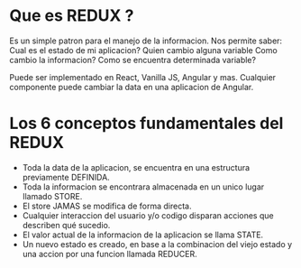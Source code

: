 # Que es REDUX ?

Es un simple patron para el manejo de la informacion.
Nos permite saber:
Cual es el estado de mi aplicacion?
Quien cambio alguna variable
Como cambio la informacion?
Como se encuentra determinada variable?

Puede ser implementado en React, Vanilla JS, Angular y mas.
Cualquier componente puede cambiar la data en una aplicacion de Angular.

# Los 6 conceptos fundamentales del REDUX

-   Toda la data de la aplicacion, se encuentra en una estructura previamente DEFINIDA.
-   Toda la informacion se encontrara almacenada en un unico lugar llamado STORE.
-   El store JAMAS se modifica de forma directa.
-   Cualquier interaccion del usuario y/o codigo disparan acciones que describen qué sucedio.
-   El valor actual de la informacion de la aplicacion se llama STATE.
-   Un nuevo estado es creado, en base a la combinacion del viejo estado y una accion por una funcion llamada REDUCER.
